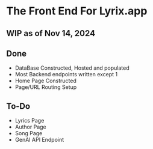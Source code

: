 # The Front End For Lyrix.app 

## WIP as of Nov 14, 2024

## Done

- DataBase Constructed, Hosted and populated
- Most Backend endpoints written except 1
- Home Page Constructed
- Page/URL Routing Setup


## To-Do

- Lyrics Page
- Author Page
- Song Page
- GenAI API Endpoint
